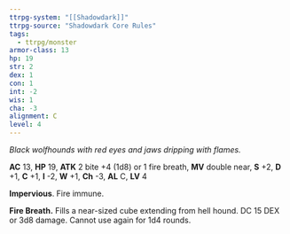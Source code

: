 ```yaml
---
ttrpg-system: "[[Shadowdark]]"
ttrpg-source: "Shadowdark Core Rules"
tags:
  - ttrpg/monster
armor-class: 13
hp: 19
str: 2
dex: 1
con: 1
int: -2
wis: 1
cha: -3
alignment: C
level: 4
---
```


_Black wolfhounds with red eyes and jaws dripping with flames._

**AC** 13, **HP** 19, **ATK** 2 bite +4 (1d8) or 1 fire breath, **MV** double near, **S** +2, **D** +1, **C** +1, **I** -2, **W** +1, **Ch** -3, **AL** C, **LV** 4

**Impervious**. Fire immune. 

**Fire Breath.** Fills a near-sized cube extending from hell hound. DC 15 DEX or 3d8 damage. Cannot use again for 1d4 rounds.

